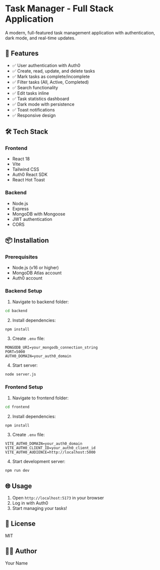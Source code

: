 # Task Manager - Full Stack Application

A modern, full-featured task management application with authentication, dark mode, and real-time updates.

## 🚀 Features

- ✅ User authentication with Auth0
- ✅ Create, read, update, and delete tasks
- ✅ Mark tasks as complete/incomplete
- ✅ Filter tasks (All, Active, Completed)
- ✅ Search functionality
- ✅ Edit tasks inline
- ✅ Task statistics dashboard
- ✅ Dark mode with persistence
- ✅ Toast notifications
- ✅ Responsive design

## 🛠️ Tech Stack

### Frontend
- React 18
- Vite
- Tailwind CSS
- Auth0 React SDK
- React Hot Toast

### Backend
- Node.js
- Express
- MongoDB with Mongoose
- JWT authentication
- CORS

## 📦 Installation

### Prerequisites
- Node.js (v16 or higher)
- MongoDB Atlas account
- Auth0 account

### Backend Setup

1. Navigate to backend folder:
```bash
cd backend
```

2. Install dependencies:
```bash
npm install
```

3. Create `.env` file:
```
MONGODB_URI=your_mongodb_connection_string
PORT=5000
AUTH0_DOMAIN=your_auth0_domain
```

4. Start server:
```bash
node server.js
```

### Frontend Setup

1. Navigate to frontend folder:
```bash
cd frontend
```

2. Install dependencies:
```bash
npm install
```

3. Create `.env` file:
```
VITE_AUTH0_DOMAIN=your_auth0_domain
VITE_AUTH0_CLIENT_ID=your_auth0_client_id
VITE_AUTH0_AUDIENCE=http://localhost:5000
```

4. Start development server:
```bash
npm run dev
```

## 🌐 Usage

1. Open `http://localhost:5173` in your browser
2. Log in with Auth0
3. Start managing your tasks!

## 📝 License

MIT

## 👨‍💻 Author

Your Name

